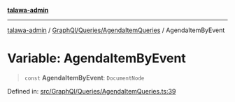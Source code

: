 [**talawa-admin**](../../../../README.md)

***

[talawa-admin](../../../../README.md) / [GraphQl/Queries/AgendaItemQueries](../README.md) / AgendaItemByEvent

# Variable: AgendaItemByEvent

> `const` **AgendaItemByEvent**: `DocumentNode`

Defined in: [src/GraphQl/Queries/AgendaItemQueries.ts:39](https://github.com/bint-Eve/talawa-admin/blob/3ea1bc8148fd1f2efa92a17958ea5a5df0d9cc86/src/GraphQl/Queries/AgendaItemQueries.ts#L39)
